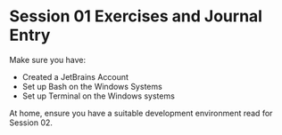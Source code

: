 # Session 01 Exercises and Journal Entry

Make sure you have:

- Created a JetBrains Account
- Set up Bash on the Windows Systems
- Set up Terminal on the Windows systems

At home, ensure you have a suitable development environment read for Session 02.
